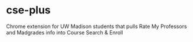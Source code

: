 # cse-plus
Chrome extension for UW Madison students that pulls Rate My Professors and Madgrades info into Course Search &amp; Enroll
